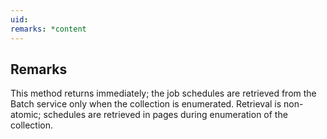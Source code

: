 ```yaml
---
uid: 
remarks: *content
---
```

## Remarks  
 This method returns immediately; the job schedules are retrieved from the Batch service only when the collection is enumerated.             Retrieval is non-atomic; schedules are retrieved in pages during enumeration of the collection.